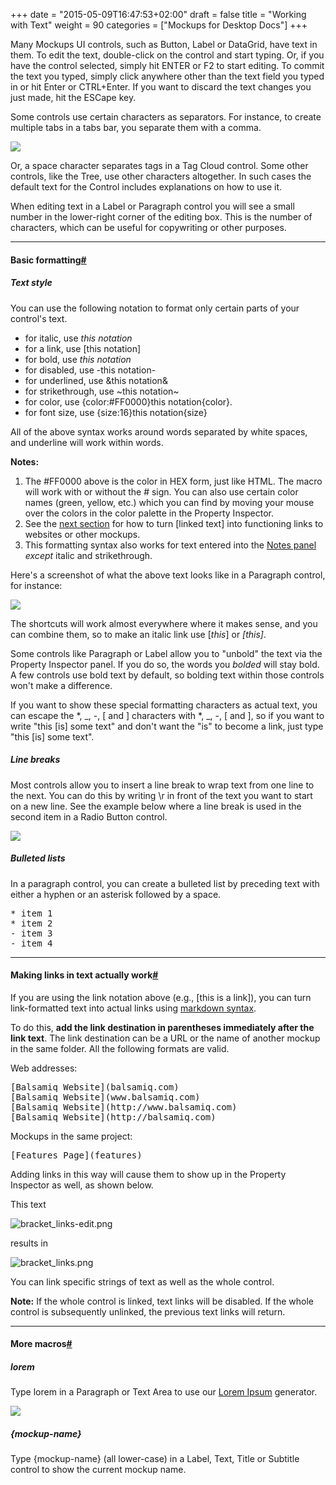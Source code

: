 +++
date = "2015-05-09T16:47:53+02:00"
draft = false
title = "Working with Text"
weight = 90
categories = ["Mockups for Desktop Docs"]
+++

Many Mockups UI controls, such as Button, Label or DataGrid, have text in them. To edit the text, double-click on the control and start typing. Or, if you have the control selected, simply hit ENTER or F2 to start editing. To commit the text you typed, simply click anywhere other than the text field you typed in or hit Enter or CTRL+Enter. If you want to discard the text changes you just made, hit the ESCape key.

Some controls use certain characters as separators. For instance, to create multiple tabs in a tabs bar, you separate them with a comma.

![](http://media.balsamiq.com/img/support/tutorials/firstmockup/FirstMockup-tabs_edit.png)

Or, a space character separates tags in a Tag Cloud control. Some other controls, like the Tree, use other characters altogether. In such cases the default text for the Control includes explanations on how to use it.

When editing text in a Label or Paragraph control you will see a small number in the lower-right corner of the editing box. This is the number of characters, which can be useful for copywriting or other purposes.

* * *

#### Basic formatting[#](#basicformatting)

##### Text style

You can use the following notation to format only certain parts of your control's text.

*   for italic, use _this notation_
*   for a link, use [this notation]
*   for bold, use *this notation*
*   for disabled, use -this notation-
*   for underlined, use &this notation&
*   for strikethrough, use ~this notation~
*   for color, use {color:#FF0000}this notation{color}.
*   for font size, use {size:16}this notation{size}

All of the above syntax works around words separated by white spaces, and underline will work within words.

<div class="info notice">

**Notes:**

1.  The #FF0000 above is the color in HEX form, just like HTML. The macro will work with or without the # sign. You can also use certain color names (green, yellow, etc.) which you can find by moving your mouse over the colors in the color palette in the Property Inspector.
2.  See the [next section](#linking) for how to turn [linked text] into functioning links to websites or other mockups.
3.  This formatting syntax also works for text entered into the [Notes panel](http://support.balsamiq.com/customer/portal/articles/110114#notes) _except_ italic and strikethrough.

</div>

Here's a screenshot of what the above text looks like in a Paragraph control, for instance:

![](http://media.balsamiq.com/img/support/docs/m4d/italiclinksbold.png)

The shortcuts will work almost everywhere where it makes sense, and you can combine them, so to make an italic link use [_this_] or _[this]_.

Some controls like Paragraph or Label allow you to "unbold" the text via the Property Inspector panel. If you do so, the words you *bolded* will stay bold. A few controls use bold text by default, so bolding text within those controls won't make a difference.

If you want to show these special formatting characters as actual text, you can escape the *, _, -, [ and ] characters with \*, \_, \-, \[ and \], so if you want to write "this [is] some text" and don't want the "is" to become a link, just type "this \[is\] some text".

##### Line breaks

Most controls allow you to insert a line break to wrap text from one line to the next. You can do this by writing \r in front of the text you want to start on a new line. See the example below where a line break is used in the second item in a Radio Button control.

![](http://media.balsamiq.com/img/support/docs/m4d/linebreak.png)

##### Bulleted lists

In a paragraph control, you can create a bulleted list by preceding text with either a hyphen or an asterisk followed by a space.

<pre>* item 1
* item 2
- item 3
- item 4</pre>

* * *

#### Making links in text actually work[#](#linking)

If you are using the link notation above (e.g., [this is a link]), you can turn link-formatted text into actual links using [markdown syntax](http://daringfireball.net/projects/markdown/syntax).

To do this, **add the link destination in parentheses immediately after the link text**. The link destination can be a URL or the name of another mockup in the same folder. All the following formats are valid.

Web addresses:

<pre>[Balsamiq Website](balsamiq.com)
[Balsamiq Website](www.balsamiq.com)
[Balsamiq Website](http://www.balsamiq.com)
[Balsamiq Website](http://balsamiq.com)</pre>

Mockups in the same project:

<pre>[Features Page](features)
</pre>

Adding links in this way will cause them to show up in the Property Inspector as well, as shown below.

This text

![bracket_links-edit.png](http://media.balsamiq.com/img/support/docs/m4d/bracket_links-edit.png)

results in

![bracket_links.png](http://media.balsamiq.com/img/support/docs/m4d/b3/bracket_links.png)

You can link specific strings of text as well as the whole control.

**Note:** If the whole control is linked, text links will be disabled. If the whole control is subsequently unlinked, the previous text links will return.

* * *

#### More macros[#](#macros)

##### lorem

Type lorem in a Paragraph or Text Area to use our [Lorem Ipsum](http://www.lipsum.com/ "What is Lorem Ipsum") generator.

![](http://media.balsamiq.com/img/support/docs/m4d/lorem.gif)

##### {mockup-name}

Type {mockup-name} (all lower-case) in a Label, Text, Title or Subtitle control to show the current mockup name.
